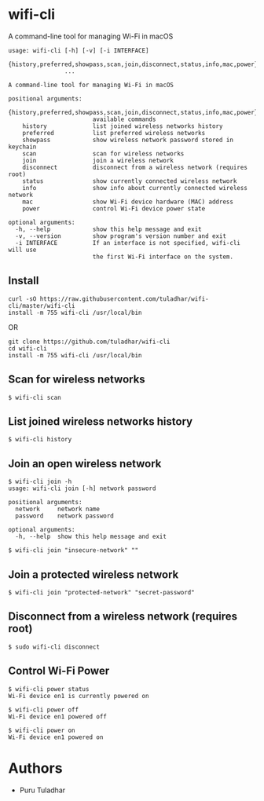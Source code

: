 # wifi-cli
A command-line tool for managing Wi-Fi in macOS

```
usage: wifi-cli [-h] [-v] [-i INTERFACE]
                {history,preferred,showpass,scan,join,disconnect,status,info,mac,power}
                ...

A command-line tool for managing Wi-Fi in macOS

positional arguments:
  {history,preferred,showpass,scan,join,disconnect,status,info,mac,power}
                        available commands
    history             list joined wireless networks history
    preferred           list preferred wireless networks
    showpass            show wireless network password stored in keychain
    scan                scan for wireless networks
    join                join a wireless network
    disconnect          disconnect from a wireless network (requires root)
    status              show currently connected wireless network
    info                show info about currently connected wireless network
    mac                 show Wi-Fi device hardware (MAC) address
    power               control Wi-Fi device power state

optional arguments:
  -h, --help            show this help message and exit
  -v, --version         show program's version number and exit
  -i INTERFACE          If an interface is not specified, wifi-cli will use
                        the first Wi-Fi interface on the system.
```

## Install
```
curl -sO https://raw.githubusercontent.com/tuladhar/wifi-cli/master/wifi-cli
install -m 755 wifi-cli /usr/local/bin
```
OR
```
git clone https://github.com/tuladhar/wifi-cli
cd wifi-cli
install -m 755 wifi-cli /usr/local/bin
```

## Scan for wireless networks
```
$ wifi-cli scan
```

## List joined wireless networks history
```
$ wifi-cli history
```

## Join an open wireless network
```
$ wifi-cli join -h
usage: wifi-cli join [-h] network password

positional arguments:
  network     network name
  password    network password

optional arguments:
  -h, --help  show this help message and exit
```

```
$ wifi-cli join "insecure-network" ""
```

## Join a protected wireless network
```
$ wifi-cli join "protected-network" "secret-password"
```

## Disconnect from a wireless network (requires root)
```
$ sudo wifi-cli disconnect
```

## Control Wi-Fi Power
```
$ wifi-cli power status
Wi-Fi device en1 is currently powered on
```

```
$ wifi-cli power off
Wi-Fi device en1 powered off
```

```
$ wifi-cli power on
Wi-Fi device en1 powered on
```

# Authors
* Puru Tuladhar
